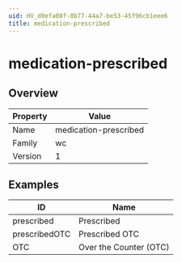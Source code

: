 ```yaml
---
uid: HV_d0efa08f-0b77-44a7-be53-45f96cb1eee6
title: medication-prescribed
---
```


# medication-prescribed

## Overview

Property|Value
---|--- 
Name|medication-prescribed 
Family|wc 
Version|1

## Examples

ID|Name
---|--- 
prescribed|Prescribed 
prescribedOTC|Prescribed OTC 
OTC|Over the Counter (OTC)